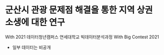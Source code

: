 # 군산시 관광 문제점 해결을 통한 지역 상권 소생에 대한 연구
With 2021 데이터청년캠퍼스 연세대학교 빅데이터분석과정
With Big Contest 2021

* 일부 데이터는 비공개 
